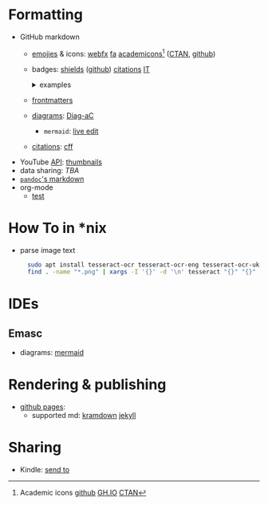 # Formatting

- GitHub markdown
  - [emojies](https://github.com/ikatyang/emoji-cheat-sheet/blob/master/README.md) & icons:
    [webfx](https://www.webfx.com/tools/emoji-cheat-sheet/)
    [fa](https://fontawesome.com/v4/icons/)
    [academicons](https://jpswalsh.github.io/academicons/)[^academic_icons]
    ([CTAN](https://www.ctan.org/pkg/academicons), [github](https://github.com/jpswalsh/academicons))
  - badges:
    [shields](https://shields.io/badges) ([github](https://github.com/badges/shields))
    [citations](https://juleskreuer.eu/citation-badge/)
    [IT](https://github.com/Ileriayo/markdown-badges)

    <details><summary>examples</summary>

    - cite:
      ![](https://zenodo.org/badge/doi/10.1080/14786435.2013.845314.svg)
      ![](https://img.shields.io/badge/DOI-10.1080/14786435.2013.845314-cyan)
      ![](https://api.juleskreuer.eu/citation-badge.php?doi=10.1080/14786435.2013.845314)
    - simple:
      ![](https://img.shields.io/badge/any%20text-8A2BE2&style=flat&logo=npm)

    </details>

  - [frontmatters](https://docs.github.com/en/contributing/writing-for-github-docs/using-yaml-frontmatter)
  - [diagrams](): [Diag-aC](https://github.com/HariSekhon/Diagrams-as-Code)
    - `mermaid`: [live edit](https://mermaid.live/edit)
  - [citations](https://docs.github.com/en/repositories/managing-your-repositorys-settings-and-features/customizing-your-repository/about-citation-files):
    [cff](https://citation-file-format.github.io/)
- YouTube [API](https://developers.google.com/youtube/v3/):
  [thumbnails](https://stackoverflow.com/questions/2068344/how-do-i-get-a-youtube-video-thumbnail-from-the-youtube-api)
- data sharing:
  *TBA*
- [`pandoc`'s markdown](https://pandoc.org/MANUAL.html#pandocs-markdown)
- org-mode
  - [test](https://github.com/novoid/github-orgmode-tests/blob/master/README.org)

[^academic_icons]: Academic icons [github](https://github.com/jpswalsh/academicons) [GH.IO](https://jpswalsh.github.io/academicons/) [CTAN](https://www.ctan.org/pkg/academicons)

# How To in *nix

- parse image text
  ```bash
    sudo apt install tesseract-ocr tesseract-ocr-eng tesseract-ocr-ukr
    find . -name "*.png" | xargs -I '{}' -d '\n' tesseract "{}" "{}" -l eng
  ```

# IDEs

## Emasc

- diagrams: [mermaid](https://github.com/arnm/ob-mermaid)

# Rendering & publishing

- [github pages](https://pages.github.com/):
  - supported md:
    [kramdown](https://github.com/gettalong/kramdown)
    [jekyll](https://docs.github.com/en/enterprise-server@3.9/pages/setting-up-a-github-pages-site-with-jekyll/setting-a-markdown-processor-for-your-github-pages-site-using-jekyll)

# Sharing

- Kindle: [send to](https://www.amazon.com/sendtokindle)
